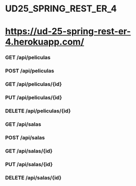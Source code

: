 # UD25_SPRING_REST_ER_4

# https://ud-25-spring-rest-er-4.herokuapp.com/
### GET /api/peliculas
### POST /api/peliculas
### GET /api/peliculas/{id}
### PUT /api/peliculas/{id}
### DELETE /api/peliculas/{id}

### GET /api/salas
### POST /api/salas
### GET /api/salas/{id}
### PUT /api/salas/{id}
### DELETE /api/salas/{id}

